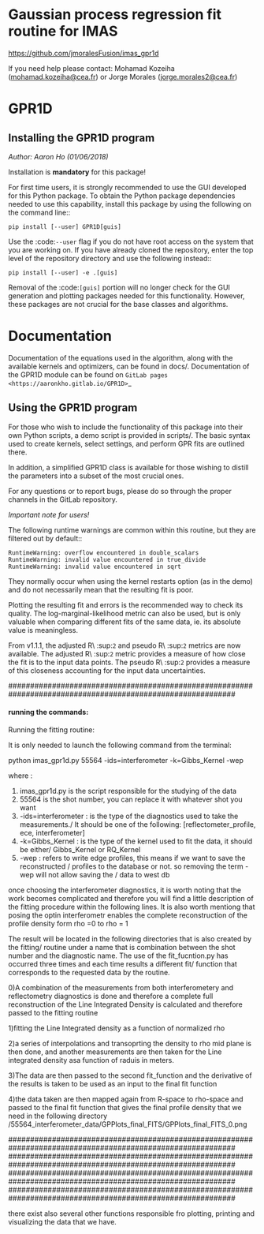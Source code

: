 Gaussian process regression fit routine for IMAS
================================================
https://github.com/jmoralesFusion/imas_gpr1d

If you need help please contact: Mohamad Kozeiha (mohamad.kozeiha@cea.fr)
or Jorge Morales (jorge.morales2@cea.fr)

GPR1D
=====

Installing the GPR1D program
----------------------------

*Author: Aaron Ho (01/06/2018)*

Installation is **mandatory** for this package!

For first time users, it is strongly recommended to use the GUI
developed for this Python package. To obtain the Python package
dependencies needed to use this capability, install this package
by using the following on the command line::

    pip install [--user] GPR1D[guis]

Use the :code:`--user` flag if you do not have root access on the system
that you are working on. If you have already cloned the
repository, enter the top level of the repository directory and
use the following instead::

    pip install [--user] -e .[guis]

Removal of the :code:`[guis]` portion will no longer check for
the GUI generation and plotting packages needed for this
functionality. However, these packages are not crucial for the
base classes and algorithms.


Documentation
=============

Documentation of the equations used in the algorithm, along with
the available kernels and optimizers, can be found in docs/.
Documentation of the GPR1D module can be found on
`GitLab pages <https://aaronkho.gitlab.io/GPR1D>`_


Using the GPR1D program
-----------------------

For those who wish to include the functionality of this package
into their own Python scripts, a demo script is provided in
scripts/. The basic syntax used to create kernels, select
settings, and perform GPR fits are outlined there.

In addition, a simplified GPR1D class is available for those
wishing to distill the parameters into a subset of the most
crucial ones.

For any questions or to report bugs, please do so through the
proper channels in the GitLab repository.


*Important note for users!*

The following runtime warnings are common within this routine,
but they are filtered out by default::

    RuntimeWarning: overflow encountered in double_scalars
    RuntimeWarning: invalid value encountered in true_divide
    RuntimeWarning: invalid value encountered in sqrt


They normally occur when using the kernel restarts option (as
in the demo) and do not necessarily mean that the resulting
fit is poor.

Plotting the resulting fit and errors is the recommended way to
check its quality. The log-marginal-likelihood metric can also
be used, but is only valuable when comparing different fits of
the same data, ie. its absolute value is meaningless.

From v1.1.1, the adjusted R\ :sup:`2` and pseudo R\ :sup:`2`
metrics are now available. The adjusted R\ :sup:`2` metric provides
a measure of how close the fit is to the input data points. The
pseudo R\ :sup:`2` provides a measure of this closeness accounting
for the input data uncertainties.




############################################################################################################
#### running the commands:
Running the fitting routine:

It is only needed to launch the following command from the terminal:

python imas_gpr1d.py 55564 -ids=interferometer -k=Gibbs_Kernel -wep

where :
1) imas_gpr1d.py is the script responsible for the studying of the data
2) 55564 is the shot number, you can replace it with whatever shot you want
3) -ids=interferometer : is the type of the diagnostics used to take the measurements./
   It should be one of the following: [reflectometer_profile, ece, interferometer]
4) -k=Gibbs_Kernel : is the type of the kernel used to fit the data, it should be either/
   Gibbs_Kernel or RQ_Kernel
5) -wep : refers to write edge profiles, this means if we want to save the reconstructed /
   profiles to the database or not. so removing the term -wep will not allow saving the /
   data to west db 

once choosing the interferometer diagnostics, it is worth noting that the work becomes 
complicated and therefore you will find a little description of the fitting procedure within 
the following lines. It is also worth mentiong that posing the optin interferometr enables 
the complete reconstruction of the profile density form rho =0 to rho = 1


The result will be located in the following directories that is also created by the fitting/
routine under a name that is combination between the shot number and the diagnostic name. 
The use of the fit_fucntion.py has occurred three times and each time results a different fit/
function that corresponds to the requested data by the routine.


0)A combination of the measurements from both interferometery and reflectometry diagnostics is 
    done and therefore a complete full reconstruction of the Line Integrated Density is calculated 
    and therefore passed to the fitting routine

1)fitting the Line Integrated density as a function of normalized rho 

2)a series of interpolations and transoprting the density to rho mid plane is then done, and another
    measurements are then taken for the Line integrated density asa function of raduis in meters.

3)The data are then passed to the second fit_function and the derivative of the results is taken 
      to be used as an input to the final fit function


4)the data taken are then mapped again from R-space to rho-space and passed to the final fit function
that gives the final profile density that we need in the following directory 
/55564_interferometer_data/GPPlots_final_FITS/GPPlots_final_FITS_0.png

############################################################################################################
############################################################################################################
############################################################################################################
############################################################################################################

there exist also several other functions responsible fro plotting, printing and visualizing the 
data that we have.